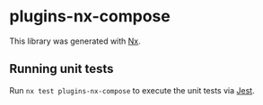 # plugins-nx-compose

This library was generated with [Nx](https://nx.dev).

## Running unit tests

Run `nx test plugins-nx-compose` to execute the unit tests via [Jest](https://jestjs.io).
